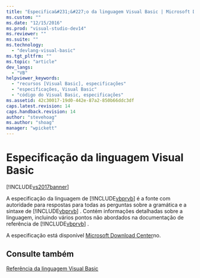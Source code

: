 ```yaml
---
title: "Especifica&#231;&#227;o da linguagem Visual Basic | Microsoft Docs"
ms.custom: ""
ms.date: "12/15/2016"
ms.prod: "visual-studio-dev14"
ms.reviewer: ""
ms.suite: ""
ms.technology: 
  - "devlang-visual-basic"
ms.tgt_pltfrm: ""
ms.topic: "article"
dev_langs: 
  - "VB"
helpviewer_keywords: 
  - "recursos [Visual Basic], especificações"
  - "especificações, Visual Basic"
  - "código do Visual Basic, especificações"
ms.assetid: 42c30017-19d0-442e-87a2-850b66ddc3df
caps.latest.revision: 14
caps.handback.revision: 14
author: "stevehoag"
ms.author: "shoag"
manager: "wpickett"
---
```

# Especifica&#231;&#227;o da linguagem Visual Basic
[!INCLUDE[vs2017banner](../../csharp/includes/vs2017banner.md)]

A especificação da linguagem de [!INCLUDE[vbprvb](../../csharp/programming-guide/concepts/linq/includes/vbprvb_md.md)] é a fonte com autoridade para respostas para todas as perguntas sobre a gramática e a sintaxe de [!INCLUDE[vbprvb](../../csharp/programming-guide/concepts/linq/includes/vbprvb_md.md)] .  Contém informações detalhadas sobre a linguagem, incluindo vários pontos não abordados na documentação de referência de [!INCLUDE[vbprvb](../../csharp/programming-guide/concepts/linq/includes/vbprvb_md.md)] .  
  
 A especificação está disponível [Microsoft Download Center](http://go.microsoft.com/fwlink/?LinkId=188623)no.  
  
## Consulte também  
 [Referência da linguagem Visual Basic](../../visual-basic/language-reference/index.md)